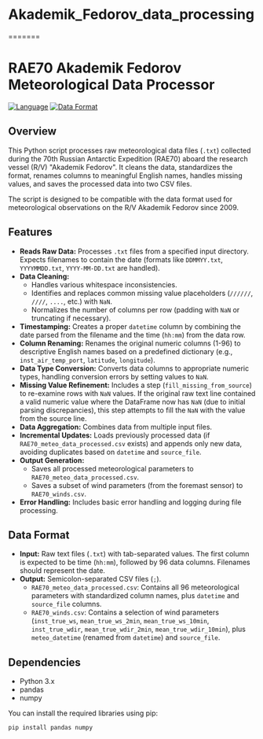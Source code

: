 
# Akademik_Fedorov_data_processing
=======

# RAE70 Akademik Fedorov Meteorological Data Processor

[![Language](https://img.shields.io/badge/Language-Python-blue.svg)](https://www.python.org/)
[![Data Format](https://img.shields.io/badge/Output-CSV-lightgrey.svg)](https://en.wikipedia.org/wiki/Comma-separated_values)

## Overview

This Python script processes raw meteorological data files (`.txt`) collected during the 70th Russian Antarctic Expedition (RAE70) aboard the research vessel (R/V) "Akademik Fedorov". It cleans the data, standardizes the format, renames columns to meaningful English names, handles missing values, and saves the processed data into two CSV files.

The script is designed to be compatible with the data format used for meteorological observations on the R/V Akademik Fedorov since 2009.

## Features

*   **Reads Raw Data:** Processes `.txt` files from a specified input directory. Expects filenames to contain the date (formats like `DDMMYY.txt`, `YYYYMMDD.txt`, `YYYY-MM-DD.txt` are handled).
*   **Data Cleaning:**
    *   Handles various whitespace inconsistencies.
    *   Identifies and replaces common missing value placeholders (`//////`, `////`, `....`, etc.) with `NaN`.
    *   Normalizes the number of columns per row (padding with `NaN` or truncating if necessary).
*   **Timestamping:** Creates a proper `datetime` column by combining the date parsed from the filename and the time (`hh:mm`) from the data row.
*   **Column Renaming:** Renames the original numeric columns (1-96) to descriptive English names based on a predefined dictionary (e.g., `inst_air_temp_port`, `latitude`, `longitude`).
*   **Data Type Conversion:** Converts data columns to appropriate numeric types, handling conversion errors by setting values to `NaN`.
*   **Missing Value Refinement:** Includes a step (`fill_missing_from_source`) to re-examine rows with `NaN` values. If the original raw text line contained a valid numeric value where the DataFrame now has `NaN` (due to initial parsing discrepancies), this step attempts to fill the `NaN` with the value from the source line.
*   **Data Aggregation:** Combines data from multiple input files.
*   **Incremental Updates:** Loads previously processed data (if `RAE70_meteo_data_processed.csv` exists) and appends only new data, avoiding duplicates based on `datetime` and `source_file`.
*   **Output Generation:**
    *   Saves all processed meteorological parameters to `RAE70_meteo_data_processed.csv`.
    *   Saves a subset of wind parameters (from the foremast sensor) to `RAE70_winds.csv`.
*   **Error Handling:** Includes basic error handling and logging during file processing.

## Data Format

*   **Input:** Raw text files (`.txt`) with tab-separated values. The first column is expected to be time (`hh:mm`), followed by 96 data columns. Filenames should represent the date.
*   **Output:** Semicolon-separated CSV files (`;`).
    *   `RAE70_meteo_data_processed.csv`: Contains all 96 meteorological parameters with standardized column names, plus `datetime` and `source_file` columns.
    *   `RAE70_winds.csv`: Contains a selection of wind parameters (`inst_true_ws`, `mean_true_ws_2min`, `mean_true_ws_10min`, `inst_true_wdir`, `mean_true_wdir_2min`, `mean_true_wdir_10min`), plus `meteo_datetime` (renamed from `datetime`) and `source_file`.

## Dependencies

*   Python 3.x
*   pandas
*   numpy

You can install the required libraries using pip:
```bash
pip install pandas numpy
